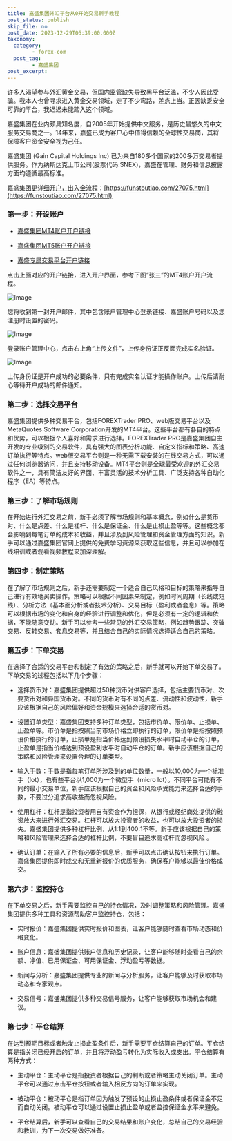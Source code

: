 ```yaml
---
title: 嘉盛集团外汇平台从0开始交易新手教程
post_status: publish
skip_file: no
post_date: 2023-12-29T06:39:00.000Z
taxonomy:
  category:
        - forex-com
  post_tag:
        - 嘉盛集团
post_excerpt: 
---
```

许多人渴望参与外汇黄金交易，但国内监管缺失导致黑平台泛滥，不少人因此受骗。我本人也曾寻求进入黄金交易领域，走了不少弯路，差点上当。正因缺乏安全可靠的平台，我迟迟未能踏入这个领域。

嘉盛集团在业内颇具知名度，自2005年开始提供中文服务，是历史最悠久的中文服务交易商之一。14年来，嘉盛已成为客户心中值得信赖的全球性交易商，其将保障客户资金安全视为己任。

嘉盛集团 (Gain Capital Holdings Inc) 已为来自180多个国家的200多万交易者提供服务。作为纳斯达克上市公司(股票代码:SNEX)，嘉盛在管理、财务和信息披露方面均遵循最高标准。

[嘉盛集团更详细开户，出入金流程](https://funstoutiao.com/27075.html)：[https://funstoutiao.com/27075.html](https://funstoutiao.com/27075.html)

### 第一步：开设账户

* [嘉盛集团MT4账户开户链接](https://s.ssgg.net/jsmt4)

* [嘉盛集团MT5账户开户链接](https://s.ssgg.net/jsmt5)

* [嘉盛专属交易平台开户链接](https://s.ssgg.net/js)

点击上面对应的开户链接，进入开户界面，参考下图“张三”的MT4账户开户流程。

![Image](https://prod-files-secure.s3.us-west-2.amazonaws.com/39ed1227-6d7d-4570-be36-9ccd4a2c4241/7a167aea-686b-400d-af59-4e18eb607a40/640.png?X-Amz-Algorithm=AWS4-HMAC-SHA256&X-Amz-Content-Sha256=UNSIGNED-PAYLOAD&X-Amz-Credential=ASIAZI2LB4665M64T3QI%2F20250803%2Fus-west-2%2Fs3%2Faws4_request&X-Amz-Date=20250803T101308Z&X-Amz-Expires=3600&X-Amz-Security-Token=IQoJb3JpZ2luX2VjEPD%2F%2F%2F%2F%2F%2F%2F%2F%2F%2FwEaCXVzLXdlc3QtMiJIMEYCIQDhzzh9x024QOA0X%2Bzb2Yq%2FIvt5pvRUJsh84sT3djsFLAIhAMTGLo1doYwq%2FLxr%2FKDB2v38thuuMIGeodJiBrfcl8nQKv8DCCkQABoMNjM3NDIzMTgzODA1IgzrFPqd8XTW0y4JRO8q3APV6Yr7leTsL9LZXoHiqX7ySBi6wY%2BobS2mmf%2FC51%2BBrgjeqtoSJzEJaOAvO54ykybMu8J96JPAgDKo0%2B271DOrgU1FGw49djtoArWAF7PPWSYGlTTnUlWbGSevEMWTEF12DgI06Ie2ptN0ZaMcQMNTo9QubMVGQWaRb43MyMPfM36Kui%2FOprNXVkBWphOlGtZSF35I%2B7RuKgiJiiXi9k3nKuBT0dEq7ItIMEXPPXObEjvYUL3XmLtQPqvZpU8PClwf1f5KKo0Ls582w911UagXE6bQ6h4COEAToX7NBffss6URorqwDv5S1uBXH0ay7scA1lp8Rjlje7r35nSwZ5uUFBXgFuNmF0rp60d6g%2Ffmr9qCFRXZ1lX2K8y97nPLLYiHCQiQ0NFrrKGrOLa%2BURV%2BRbk08UcDI%2Ft%2FQa2x1WSFEPC2IEZ8l7rZOV7e8hm%2FHuetP4mRA9KoKJcdktEaN5IlPUvnitr%2BsuDSNfl14AiTa3CvN3IvLYrZmm9bN%2F4tZTMzY59GRzXit5yY4um53ofk%2BYLVWO7tQVtDgAWKxSwH%2F%2BjB7EokzMXPpVnrgJ3D8rubaY7qFmUt9yVbRgRv9g08pryN9SKoHsJ%2BBUlIr4sJCztwXvqzg2HVcPd2DDCdprzEBjqkASVTH%2FAQhr%2FLj59CpEtgp8fpR5Nap1CNlGPsDdIcYtziZ6qMKuUWsdG0iOQgol97NpOpN9Q%2FlenpMfFCAgeVXB3HJtT5lFkHEHvCYm1g%2F7qCsjja%2Bj%2BdRWeD%2BZDBQxBueh%2Fu4aabiHF9BLP9p7KzdDhNMf7JOFmpxA7uTG%2F6D8lD5SthEHv2UQht1x5lGSb1JDPQf%2FOrJJk%2BBWYt7kCrIxm%2FvXwc&X-Amz-Signature=290cea518d896fa40f5c3d1c0de21e1fb3c4656f7f46cae0c0ebfd163b241295&X-Amz-SignedHeaders=host&x-amz-checksum-mode=ENABLED&x-id=GetObject)

您将收到第一封开户邮件，其中包含账户管理中心登录链接、嘉盛账户号码以及您注册时设置的密码。

![Image](https://prod-files-secure.s3.us-west-2.amazonaws.com/39ed1227-6d7d-4570-be36-9ccd4a2c4241/eaa1c6b3-2877-4284-a0e1-530e222c27fb/image.png?X-Amz-Algorithm=AWS4-HMAC-SHA256&X-Amz-Content-Sha256=UNSIGNED-PAYLOAD&X-Amz-Credential=ASIAZI2LB4665M64T3QI%2F20250803%2Fus-west-2%2Fs3%2Faws4_request&X-Amz-Date=20250803T101308Z&X-Amz-Expires=3600&X-Amz-Security-Token=IQoJb3JpZ2luX2VjEPD%2F%2F%2F%2F%2F%2F%2F%2F%2F%2FwEaCXVzLXdlc3QtMiJIMEYCIQDhzzh9x024QOA0X%2Bzb2Yq%2FIvt5pvRUJsh84sT3djsFLAIhAMTGLo1doYwq%2FLxr%2FKDB2v38thuuMIGeodJiBrfcl8nQKv8DCCkQABoMNjM3NDIzMTgzODA1IgzrFPqd8XTW0y4JRO8q3APV6Yr7leTsL9LZXoHiqX7ySBi6wY%2BobS2mmf%2FC51%2BBrgjeqtoSJzEJaOAvO54ykybMu8J96JPAgDKo0%2B271DOrgU1FGw49djtoArWAF7PPWSYGlTTnUlWbGSevEMWTEF12DgI06Ie2ptN0ZaMcQMNTo9QubMVGQWaRb43MyMPfM36Kui%2FOprNXVkBWphOlGtZSF35I%2B7RuKgiJiiXi9k3nKuBT0dEq7ItIMEXPPXObEjvYUL3XmLtQPqvZpU8PClwf1f5KKo0Ls582w911UagXE6bQ6h4COEAToX7NBffss6URorqwDv5S1uBXH0ay7scA1lp8Rjlje7r35nSwZ5uUFBXgFuNmF0rp60d6g%2Ffmr9qCFRXZ1lX2K8y97nPLLYiHCQiQ0NFrrKGrOLa%2BURV%2BRbk08UcDI%2Ft%2FQa2x1WSFEPC2IEZ8l7rZOV7e8hm%2FHuetP4mRA9KoKJcdktEaN5IlPUvnitr%2BsuDSNfl14AiTa3CvN3IvLYrZmm9bN%2F4tZTMzY59GRzXit5yY4um53ofk%2BYLVWO7tQVtDgAWKxSwH%2F%2BjB7EokzMXPpVnrgJ3D8rubaY7qFmUt9yVbRgRv9g08pryN9SKoHsJ%2BBUlIr4sJCztwXvqzg2HVcPd2DDCdprzEBjqkASVTH%2FAQhr%2FLj59CpEtgp8fpR5Nap1CNlGPsDdIcYtziZ6qMKuUWsdG0iOQgol97NpOpN9Q%2FlenpMfFCAgeVXB3HJtT5lFkHEHvCYm1g%2F7qCsjja%2Bj%2BdRWeD%2BZDBQxBueh%2Fu4aabiHF9BLP9p7KzdDhNMf7JOFmpxA7uTG%2F6D8lD5SthEHv2UQht1x5lGSb1JDPQf%2FOrJJk%2BBWYt7kCrIxm%2FvXwc&X-Amz-Signature=02e010ec26f32eef7630baad967ca46475b6da0a3d1674974c7399e9bad12454&X-Amz-SignedHeaders=host&x-amz-checksum-mode=ENABLED&x-id=GetObject)

登录账户管理中心，点击右上角“上传文件”，上传身份证正反面完成实名验证。

![Image](https://prod-files-secure.s3.us-west-2.amazonaws.com/39ed1227-6d7d-4570-be36-9ccd4a2c4241/54090639-09fc-46b4-a135-e0289f707147/image.png?X-Amz-Algorithm=AWS4-HMAC-SHA256&X-Amz-Content-Sha256=UNSIGNED-PAYLOAD&X-Amz-Credential=ASIAZI2LB4665M64T3QI%2F20250803%2Fus-west-2%2Fs3%2Faws4_request&X-Amz-Date=20250803T101308Z&X-Amz-Expires=3600&X-Amz-Security-Token=IQoJb3JpZ2luX2VjEPD%2F%2F%2F%2F%2F%2F%2F%2F%2F%2FwEaCXVzLXdlc3QtMiJIMEYCIQDhzzh9x024QOA0X%2Bzb2Yq%2FIvt5pvRUJsh84sT3djsFLAIhAMTGLo1doYwq%2FLxr%2FKDB2v38thuuMIGeodJiBrfcl8nQKv8DCCkQABoMNjM3NDIzMTgzODA1IgzrFPqd8XTW0y4JRO8q3APV6Yr7leTsL9LZXoHiqX7ySBi6wY%2BobS2mmf%2FC51%2BBrgjeqtoSJzEJaOAvO54ykybMu8J96JPAgDKo0%2B271DOrgU1FGw49djtoArWAF7PPWSYGlTTnUlWbGSevEMWTEF12DgI06Ie2ptN0ZaMcQMNTo9QubMVGQWaRb43MyMPfM36Kui%2FOprNXVkBWphOlGtZSF35I%2B7RuKgiJiiXi9k3nKuBT0dEq7ItIMEXPPXObEjvYUL3XmLtQPqvZpU8PClwf1f5KKo0Ls582w911UagXE6bQ6h4COEAToX7NBffss6URorqwDv5S1uBXH0ay7scA1lp8Rjlje7r35nSwZ5uUFBXgFuNmF0rp60d6g%2Ffmr9qCFRXZ1lX2K8y97nPLLYiHCQiQ0NFrrKGrOLa%2BURV%2BRbk08UcDI%2Ft%2FQa2x1WSFEPC2IEZ8l7rZOV7e8hm%2FHuetP4mRA9KoKJcdktEaN5IlPUvnitr%2BsuDSNfl14AiTa3CvN3IvLYrZmm9bN%2F4tZTMzY59GRzXit5yY4um53ofk%2BYLVWO7tQVtDgAWKxSwH%2F%2BjB7EokzMXPpVnrgJ3D8rubaY7qFmUt9yVbRgRv9g08pryN9SKoHsJ%2BBUlIr4sJCztwXvqzg2HVcPd2DDCdprzEBjqkASVTH%2FAQhr%2FLj59CpEtgp8fpR5Nap1CNlGPsDdIcYtziZ6qMKuUWsdG0iOQgol97NpOpN9Q%2FlenpMfFCAgeVXB3HJtT5lFkHEHvCYm1g%2F7qCsjja%2Bj%2BdRWeD%2BZDBQxBueh%2Fu4aabiHF9BLP9p7KzdDhNMf7JOFmpxA7uTG%2F6D8lD5SthEHv2UQht1x5lGSb1JDPQf%2FOrJJk%2BBWYt7kCrIxm%2FvXwc&X-Amz-Signature=6bd39f13bcb92df80241fe54fef5194b75fb9e67ba77cd5656df41d70af267f3&X-Amz-SignedHeaders=host&x-amz-checksum-mode=ENABLED&x-id=GetObject)

上传身份证是开户成功的必要条件，只有完成实名认证才能操作账户。上传后请耐心等待开户成功的邮件通知。

### 第二步：选择交易平台

嘉盛集团提供多种交易平台，包括FOREXTrader PRO、web版交易平台以及MetaQuotes Software Corporation开发的MT4平台。这些平台都有各自的特点和优势，可以根据个人喜好和需求进行选择。FOREXTrader PRO是嘉盛集团自主开发的专业级别的交易软件，具有强大的图表分析功能、自定义指标和策略、高速订单执行等特点。web版交易平台则是一种无需下载安装的在线交易方式，可以通过任何浏览器访问，并且支持移动设备。MT4平台则是全球最受欢迎的外汇交易软件之一，具有简洁友好的界面、丰富灵活的技术分析工具、广泛支持各种自动化程序（EA）等特点。

### 第三步：了解市场规则

在开始进行外汇交易之前，新手必须了解市场规则和基本概念，例如什么是货币对、什么是点差、什么是杠杆、什么是保证金、什么是止损止盈等等。这些概念都会影响到每笔订单的成本和收益，并且涉及到风险管理和资金管理方面的知识。新手可以通过嘉盛集团官网上提供的免费学习资源来获取这些信息，并且可以参加在线培训或者观看视频教程来加深理解。

### 第四步：制定策略

在了解了市场规则之后，新手还需要制定一个适合自己风格和目标的策略来指导自己进行有效地买卖操作。策略可以根据不同因素来制定，例如时间周期（长线或短线）、分析方法（基本面分析或者技术分析）、交易目标（盈利或者套息）等。策略可以根据市场的变化和自身的经验进行调整和优化，但是必须有一定的逻辑和依据，不能随意变动。新手可以参考一些常见的外汇交易策略，例如趋势跟踪、突破交易、反转交易、套息交易等，并且结合自己的实际情况选择适合自己的策略。

### 第五步：下单交易

在选择了合适的交易平台和制定了有效的策略之后，新手就可以开始下单交易了。下单交易的过程包括以下几个步骤：

* 选择货币对：嘉盛集团提供超过50种货币对供客户选择，包括主要货币对、次要货币对和异国货币对。不同的货币对有不同的点差、流动性和波动性，新手应该根据自己的风险偏好和资金规模来选择合适的货币对。

* 设置订单类型：嘉盛集团支持多种订单类型，包括市价单、限价单、止损单、止盈单等。市价单是指按照当前市场价格立即执行的订单，限价单是指按照预设价格执行的订单，止损单是指当价格达到预设损失水平时自动平仓的订单，止盈单是指当价格达到预设盈利水平时自动平仓的订单。新手应该根据自己的策略和风险管理来设置合理的订单类型。

* 输入手数：手数是指每笔订单所涉及到的单位数量，一般以10,000为一个标准手（lot），也有些平台以1,000为一个微型手（micro lot）。不同平台可能有不同的最小交易单位，新手应该根据自己的资金和风险承受能力来选择合适的手数，不要过分追求高收益而忽视风险。

* 使用杠杆：杠杆是指投资者用自有资金作为担保，从银行或经纪商处提供的融资放大来进行外汇交易。杠杆可以放大投资者的收益，也可以放大投资者的损失。嘉盛集团提供多种杠杆比例，从1:1到400:1不等。新手应该根据自己的策略和风险管理来选择合适的杠杆比例，不要盲目追求高杠杆而忽视风险 。

* 确认订单：在输入了所有必要的信息后，新手可以点击确认按钮来执行订单。嘉盛集团提供即时成交和无重新报价的优质服务，确保客户能够以最佳价格成交。

### 第六步：监控持仓

在下单交易之后，新手需要监控自己的持仓情况，及时调整策略和风险管理。嘉盛集团提供多种工具和资源帮助客户监控持仓，包括：

* 实时报价：嘉盛集团提供实时报价和图表，让客户能够随时查看市场动态和价格变化。

* 账户信息：嘉盛集团提供账户信息和历史记录，让客户能够随时查看自己的余额、净值、已用保证金、可用保证金、浮动盈亏等数据。

* 新闻与分析：嘉盛集团提供专业的新闻与分析服务，让客户能够及时获取市场动态和专家观点。

* 交易信号：嘉盛集团提供多种交易信号服务，让客户能够获取市场机会和建议。

### 第七步：平仓结算

在达到预期目标或者触发止损止盈条件后，新手需要平仓结算自己的订单。平仓结算是指关闭已经开启的订单，并且将浮动盈亏转化为实际收入或支出。平仓结算有两种方式：

* 主动平仓：主动平仓是指投资者根据自己的判断或者策略主动关闭订单。主动平仓可以通过点击平仓按钮或者输入相反方向的订单来实现。

* 被动平仓：被动平仓是指订单因为触发了预设的止损止盈条件或者保证金不足而自动关闭。被动平仓可以通过设置止损止盈单或者监控保证金水平来避免。

* 平仓结算后，新手可以查看自己的交易结果和账户变化，总结自己的交易经验和教训，为下一次交易做好准备。